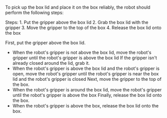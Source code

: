 To pick up the box lid and place it on the box reliably, the robot should perform the following steps:

Steps: 1. Put the gripper above the box lid
2. Grab the box lid with the gripper
3. Move the gripper to the top of the box
4. Release the box lid onto the box

First, put the gripper above the box lid.
- When the robot's gripper is not above the box lid, move the robot's gripper until the robot's gripper is above the box lid
If the gripper isn't already closed around the lid, grab it.
- When the robot's gripper is above the box lid and the robot's gripper is open, move the robot's gripper until the robot's gripper is near the box lid and the robot's gripper is closed
Next, move the gripper to the top of the box.
- When the robot's gripper is around the box lid, move the robot's gripper until the robot's gripper is above the box
Finally, release the box lid onto the box.
- When the robot's gripper is above the box, release the box lid onto the box.